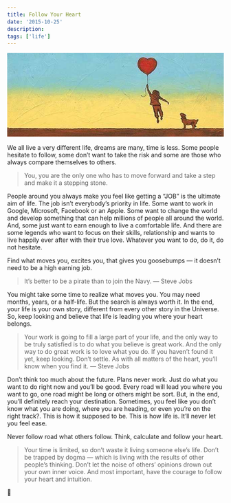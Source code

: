 ```yaml
---
title: Follow Your Heart
date: '2015-10-25'
description:
tags: ['life']
---
```


![Kid hanging on baloons](./follow-your-heart.jpeg)

We all live a very different life, dreams are many, time is less. Some people hesitate to follow, some don’t want to take the risk and some are those who always compare themselves to others.

> You, you are the only one who has to move forward and take a step and make it a stepping stone.

People around you always make you feel like getting a “JOB” is the ultimate aim of life. The job isn’t everybody’s priority in life. Some want to work in Google, Microsoft, Facebook or an Apple. Some want to change the world and develop something that can help millions of people all around the world. And, some just want to earn enough to live a comfortable life. And there are some legends who want to focus on their skills, relationship and wants to live happily ever after with their true love. Whatever you want to do, do it, do not hesitate.

Find what moves you, excites you, that gives you goosebumps — it doesn’t need to be a high earning job.

> It’s better to be a pirate than to join the Navy. — Steve Jobs

You might take some time to realize what moves you. You may need months, years, or a half-life. But the search is always worth it. In the end, your life is your own story, different from every other story in the Universe. So, keep looking and believe that life is leading you where your heart belongs.

> Your work is going to fill a large part of your life, and the only way to be truly satisfied is to do what you believe is great work. And the only way to do great work is to love what you do. If you haven’t found it yet, keep looking. Don’t settle. As with all matters of the heart, you’ll know when you find it. — Steve Jobs

Don’t think too much about the future. Plans never work. Just do what you want to do right now and you’ll be good. Every road will lead you where you want to go, one road might be long or others might be sort. But, in the end, you’ll definitely reach your destination. Sometimes, you feel like you don’t know what you are doing, where you are heading, or even you’re on the right track?. This is how it supposed to be. This is how life is. It’ll never let you feel ease.

Never follow road what others follow. Think, calculate and follow your heart.

> Your time is limited, so don’t waste it living someone else’s life. Don’t be trapped by dogma — which is living with the results of other people’s thinking. Don’t let the noise of others’ opinions drown out your own inner voice. And most important, have the courage to follow your heart and intuition.

🙏
